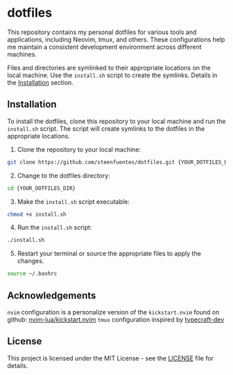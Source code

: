 # dotfiles

This repository contains my personal dotfiles for various tools and applications,
including Neovim, tmux, and others. These configurations help me maintain a
consistent development environment across different machines.

Files and directories are symlinked to their appropriate locations on the 
local machine. Use the `install.sh` script to create the symlinks. Details
in the [Installation](#installation) section.

## Installation

To install the dotfiles, clone this repository to your local machine and run
the `install.sh` script. The script will create symlinks to the dotfiles in
the appropriate locations.

1. Clone the repository to your local machine:

```bash
git clone https://github.com/steenfuentes/dotfiles.git {YOUR_DOTFILES_DIR}
```

2. Change to the dotfiles directory:

```bash
cd {YOUR_DOTFILES_DIR}
```

3. Make the `install.sh` script executable:

```bash
chmod +x install.sh
```

4. Run the `install.sh` script:

```bash
./install.sh
```

5. Restart your terminal or source the appropriate files to apply the changes.

```bash
source ~/.bashrc
```

## Acknowledgements

```nvim``` configuration is a personalize version of the ```kickstart.nvim``` found on github: [nvim-lua/kickstart.nvim](https://github.com/nvim-lua/kickstart.nvim)
```tmux``` configuration inspired by [typecraft-dev](https://github.com/typecraft-dev)


## License

This project is licensed under the MIT License - see the [LICENSE](LICENSE) file for details.


